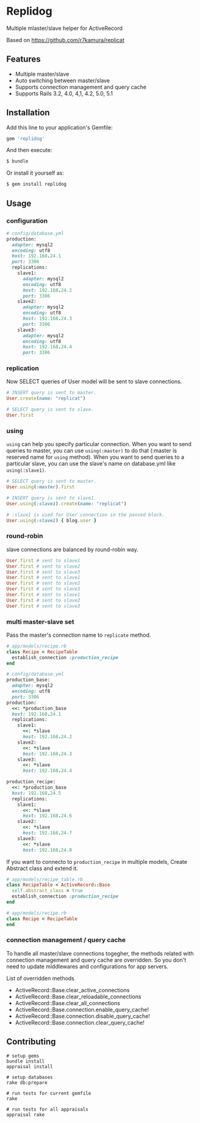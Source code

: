 # Replidog

Multiple mlaster/slave helper for ActiveRecord

Based on https://github.com/r7kamura/replicat

## Features

* Multiple master/slave
* Auto switching between master/slave
* Supports connection management and query cache
* Supports Rails 3.2, 4.0, 4,1, 4.2, 5.0, 5.1

## Installation

Add this line to your application's Gemfile:

```ruby
gem 'replidog'
```

And then execute:

```sh
$ bundle
```

Or install it yourself as:

```sh
$ gem install replidog
```

## Usage

### configuration

```ruby
# config/database.yml
production:
  adapter: mysql2
  encoding: utf8
  host: 192.168.24.1
  port: 3306
  replications:
    slave1:
      adapter: mysql2
      encoding: utf8
      host: 192.168.24.2
      port: 3306
    slave2:
      adapter: mysql2
      encoding: utf8
      host: 192.168.24.3
      port: 3306
    slave3:
      adapter: mysql2
      encoding: utf8
      host: 192.168.24.4
      port: 3306
```

### replication

Now SELECT queries of User model will be sent to slave connections.

```ruby
# INSERT query is sent to master.
User.create(name: "replicat")

# SELECT query is sent to slave.
User.first
```

### using

`using` can help you specify particular connection.
When you want to send queries to master,
you can use `using(:master)` to do that (:master is reserved name for `using` method).
When you want to send queries to a particular slave,
you can use the slave's name on database.yml like `using(:slave1)`.

```ruby
# SELECT query is sent to master.
User.using(:master).first

# INSERT query is sent to slave1.
User.using(:slave1).create(name: "replicat")

# :slave1 is used for User connection in the passed block.
User.using(:slave1) { blog.user }
```

### round-robin

slave connections are balanced by round-robin way.

```ruby
User.first # sent to slave1
User.first # sent to slave2
User.first # sent to slave3
User.first # sent to slave1
User.first # sent to slave2
User.first # sent to slave3
User.first # sent to slave1
User.first # sent to slave2
User.first # sent to slave3
```

### multi master-slave set

Pass the master's connection name to `replicate` method.

```ruby
# app/models/recipe.rb
class Recipe < RecipeTable
  establish_connection :production_recipe
end

# config/database.yml
production_base:
  adapter: mysql2
  encoding: utf8
  port: 3306
production:
  <<: *production_base
  host: 192.168.24.1
  replications:
    slave1:
      <<: *slave
      host: 192.168.24.2
    slave2:
      <<: *slave
      host: 192.168.24.3
    slave3:
      <<: *slave
      host: 192.168.24.4

production_recipe:
  <<: *production_base
  host: 192.168.24.5
  replications:
    slave1:
      <<: *slave
      host: 192.168.24.6
    slave2:
      <<: *slave
      host: 192.168.24.7
    slave3:
      <<: *slave
      host: 192.168.24.8
```

If you want to connecto to `production_recipe` in multiple models, Create Abstract class and extend it.

```ruby
# app/models/recipe_table.rb
class RecipeTable < ActiveRecord::Base
  self.abstract_class = true
  establish_connection :production_recipe
end

# app/models/recipe.rb
class Recipe < RecipeTable
end
```

### connection management / query cache

To handle all master/slave connections togegher, the methods related with connection management and query cache are overridden.
So you don't need to update middlewares and configurations for app servers.

List of overridden methods
* ActiveRecord::Base.clear_active_connections
* ActiveRecord::Base.clear_reloadable_connections
* ActiveRecord::Base.clear_all_connections
* ActiveRecord::Base.connection.enable_query_cache!
* ActiveRecord::Base.connection.disable_query_cache!
* ActiveRecord::Base.connection.clear_query_cache!


## Contributing

```
# setup gems
bundle install
appraisal install

# setup databases
rake db:prepare

# run tests for current gemfile
rake

# run tests for all appraisals
appraisal rake
```
